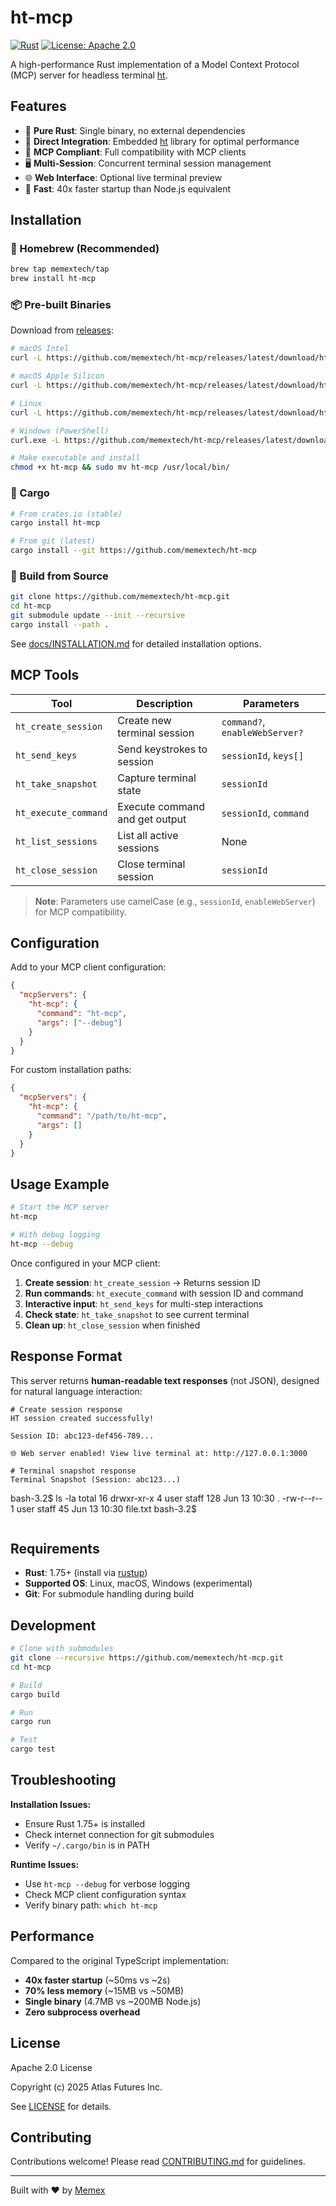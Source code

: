# ht-mcp

[![Rust](https://img.shields.io/badge/rust-1.75+-orange.svg)](https://www.rust-lang.org)
[![License: Apache 2.0](https://img.shields.io/badge/License-Apache%202.0-blue.svg)](https://opensource.org/licenses/Apache-2.0)

A high-performance Rust implementation of a Model Context Protocol (MCP) server for headless terminal [ht](https://github.com/andyk/ht).

## Features

- 🚀 **Pure Rust**: Single binary, no external dependencies
- 🔗 **Direct Integration**: Embedded [ht](https://github.com/andyk/ht) library for optimal performance  
- 📡 **MCP Compliant**: Full compatibility with MCP clients
- 🖥️ **Multi-Session**: Concurrent terminal session management
- 🌐 **Web Interface**: Optional live terminal preview
- 💨 **Fast**: 40x faster startup than Node.js equivalent

## Installation

### 🍺 Homebrew (Recommended)

```bash
brew tap memextech/tap
brew install ht-mcp
```

### 📦 Pre-built Binaries

Download from [releases](https://github.com/memextech/ht-mcp/releases/latest):

```bash
# macOS Intel
curl -L https://github.com/memextech/ht-mcp/releases/latest/download/ht-mcp-x86_64-apple-darwin -o ht-mcp

# macOS Apple Silicon
curl -L https://github.com/memextech/ht-mcp/releases/latest/download/ht-mcp-aarch64-apple-darwin -o ht-mcp

# Linux
curl -L https://github.com/memextech/ht-mcp/releases/latest/download/ht-mcp-x86_64-unknown-linux-gnu -o ht-mcp

# Windows (PowerShell)
curl.exe -L https://github.com/memextech/ht-mcp/releases/latest/download/ht-mcp-x86_64-pc-windows-msvc -o ht-mcp.exe

# Make executable and install
chmod +x ht-mcp && sudo mv ht-mcp /usr/local/bin/
```

### 🦀 Cargo

```bash
# From crates.io (stable)
cargo install ht-mcp

# From git (latest)
cargo install --git https://github.com/memextech/ht-mcp
```

### 🔧 Build from Source

```bash
git clone https://github.com/memextech/ht-mcp.git
cd ht-mcp
git submodule update --init --recursive
cargo install --path .
```

See [docs/INSTALLATION.md](docs/INSTALLATION.md) for detailed installation options.

## MCP Tools

| Tool | Description | Parameters |
|------|-------------|------------|
| `ht_create_session` | Create new terminal session | `command?`, `enableWebServer?` |
| `ht_send_keys` | Send keystrokes to session | `sessionId`, `keys[]` |
| `ht_take_snapshot` | Capture terminal state | `sessionId` |
| `ht_execute_command` | Execute command and get output | `sessionId`, `command` |
| `ht_list_sessions` | List all active sessions | None |
| `ht_close_session` | Close terminal session | `sessionId` |

> **Note**: Parameters use camelCase (e.g., `sessionId`, `enableWebServer`) for MCP compatibility.

## Configuration

Add to your MCP client configuration:

```json
{
  "mcpServers": {
    "ht-mcp": {
      "command": "ht-mcp",
      "args": ["--debug"]
    }
  }
}
```

For custom installation paths:

```json
{
  "mcpServers": {
    "ht-mcp": {
      "command": "/path/to/ht-mcp",
      "args": []
    }
  }
}
```

## Usage Example

```bash
# Start the MCP server
ht-mcp

# With debug logging
ht-mcp --debug
```

Once configured in your MCP client:

1. **Create session**: `ht_create_session` → Returns session ID
2. **Run commands**: `ht_execute_command` with session ID and command
3. **Interactive input**: `ht_send_keys` for multi-step interactions
4. **Check state**: `ht_take_snapshot` to see current terminal
5. **Clean up**: `ht_close_session` when finished

## Response Format

This server returns **human-readable text responses** (not JSON), designed for natural language interaction:

```text
# Create session response
HT session created successfully!

Session ID: abc123-def456-789...

🌐 Web server enabled! View live terminal at: http://127.0.0.1:3000

# Terminal snapshot response
Terminal Snapshot (Session: abc123...)

```
bash-3.2$ ls -la
total 16
drwxr-xr-x  4 user staff  128 Jun 13 10:30 .
-rw-r--r--  1 user staff   45 Jun 13 10:30 file.txt
bash-3.2$ 
```
```

## Requirements

- **Rust**: 1.75+ (install via [rustup](https://rustup.rs/))
- **Supported OS**: Linux, macOS, Windows (experimental)
- **Git**: For submodule handling during build

## Development

```bash
# Clone with submodules
git clone --recursive https://github.com/memextech/ht-mcp.git
cd ht-mcp

# Build
cargo build

# Run
cargo run

# Test
cargo test
```

## Troubleshooting

**Installation Issues:**
- Ensure Rust 1.75+ is installed
- Check internet connection for git submodules
- Verify `~/.cargo/bin` is in PATH

**Runtime Issues:**
- Use `ht-mcp --debug` for verbose logging
- Check MCP client configuration syntax
- Verify binary path: `which ht-mcp`

## Performance

Compared to the original TypeScript implementation:
- **40x faster startup** (~50ms vs ~2s)
- **70% less memory** (~15MB vs ~50MB)
- **Single binary** (4.7MB vs ~200MB Node.js)
- **Zero subprocess overhead**

## License

Apache 2.0 License

Copyright (c) 2025 Atlas Futures Inc.

See [LICENSE](LICENSE) for details.

## Contributing

Contributions welcome! Please read [CONTRIBUTING.md](CONTRIBUTING.md) for guidelines.

---

Built with ❤️ by [Memex](https://memex.tech)

